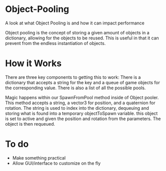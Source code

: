 # Object-Pooling
 A look at what Object Pooling is and how it can impact performance

Object pooling is the concept of storing a given amount of objects in a dictionary, allowing for the objects to be reused. This is useful in that it can prevent from the endless instantiation of objects.

# How it Works
There are three key components to getting this to work: There is a dictionary that accepts a string for the key and a queue of game objects for the corresponding value. There is also a list of all the possible pools.

Magic happens within our SpawnFromPool method inside of Object pooler. This method accepts a string, a vector3 for position, and a quaternion for rotation. The string is used to index into the dictionary, dequeuing and storing what is found into a temporary objectToSpawn variable. this object is set to active and given the position and rotation from the parameters. The object is then requeued.

# To do
- Make something practical
- Allow GUI/interface to customize on the fly
